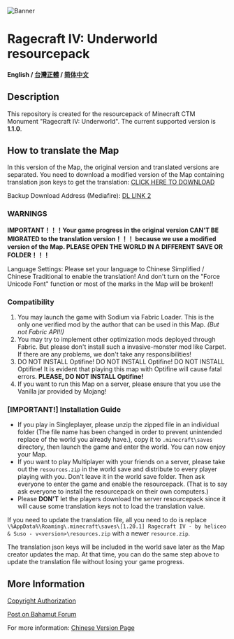 ![Banner](https://ctmrepository.com/map_img/6926650110728662.PNG)

# Ragecraft IV: Underworld resourcepack
#### English / [台灣正體](https://github.com/champsing/Ragecraft-IV-resourcepack/blob/master/readme/README_tw.md) / [简体中文](https://github.com/champsing/Ragecraft-IV-resourcepack/blob/master/readme/README_cn.md)

## Description
This repository is created for the resourcepack of Minecraft CTM Monument "Ragecraft IV: Underworld".
The current supported version is **1.1.0**.

## How to translate the Map
In this version of the Map, the original version and translated versions are separated. You need to download a modified version of the Map containing translation json keys to get the translation: [CLICK HERE TO DOWNLOAD]()

Backup Download Address (Mediafire): [DL LINK 2]()

### WARNINGS

**IMPORTANT！！！Your game progress in the original version CAN'T BE MIGRATED to the translation version！！！ because we use a modified version of the Map. PLEASE OPEN THE WORLD IN A DIFFERENT SAVE OR FOLDER！！！**

Language Settings: Please set your language to Chinese Simplified / Chinese Traditional to enable the translation! And don't turn on the "Force Unicode Font" function or most of the marks in the Map will be broken!!

### Compatibility

1. You may launch the game with Sodium via Fabric Loader. This is the only one verified mod by the author that can be used in this Map. *(But not Fabric API!!)*
2. You may try to implement other optimization mods deployed through Fabric. But please don't install such a invasive-monster mod like Carpet. If there are any problems, we don't take any responsibilities!
3. DO NOT INSTALL Optifine! DO NOT INSTALL Optifine! DO NOT INSTALL Optifine! It is evident that playing this map with Optifine will cause fatal errors. **PLEASE, DO NOT INSTALL Optifine!**
4. If you want to run this Map on a server, please ensure that you use the Vanilla jar provided by Mojang!
    
### [IMPORTANT!] Installation Guide
- If you play in Singleplayer, please unzip the zipped file in an individual folder (The file name has been changed in order to prevent unintended replace of the world you already have.), copy it to `.minecraft\saves` directory, then launch the game and enter the world. You can now enjoy your Map.
- If you want to play Multiplayer with your friends on a server, please take out the `resources.zip` in the world save and distribute to every player playing with you. Don't leave it in the world save folder. Then ask everyone to enter the game and enable the resourcepack. (That is to say ask everyone to install the resourcepack on their own computers.)
- Please **DON'T** let the players download the server resourcepack since it will cause some translation keys not to load the translation value.

If you need to update the translation file, all you need to do is replace `\%AppData%\Roaming\.minecraft\saves\[1.20.1] Ragecraft IV - by heliceo & Suso - v<version>\resources.zip` with a newer `resource.zip`.

The translation json keys will be included in the world save later as the Map creator updates the map. At that time, you can do the same step above to update the translation file without losing your game progress.

## More Information

[Copyright Authorization](https://docs.google.com/document/d/1QH-9C7Sd9ebcAl4yAAbWDcL1Wr2S2mude8PLYb66lJw/edit)

[Post on Bahamut Forum]()

For more information: [Chinese Version Page](https://beta.vmct-cn.top/map/rc4)
